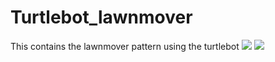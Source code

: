 # Turtlebot_lawnmover
This contains the lawnmover pattern using the turtlebot
![](images/lawnmover1.png)
![](images/lawnmover2.png)
